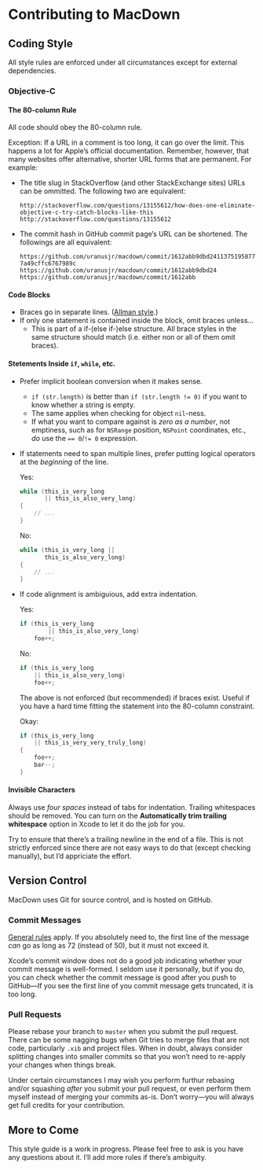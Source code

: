 # Contributing to MacDown

## Coding Style

All style rules are enforced under all circumstances except for external dependencies.

### Objective-C

#### The 80-column Rule

All code should obey the 80-column rule.

Exception: If a URL in a comment is too long, it can go over the limit. This happens a lot for Apple’s official documentation. Remember, however, that many websites offer alternative, shorter URL forms that are permanent. For example:

* The title slug in StackOverflow (and other StackExchange sites) URLs can be ommitted. The following two are equivalent:

    `http://stackoverflow.com/questions/13155612/how-does-one-eliminate-objective-c-try-catch-blocks-like-this`
    `http://stackoverflow.com/questions/13155612`

* The commit hash in GitHub commit page’s URL can be shortened. The followings are all equivalent:

    `https://github.com/uranusjr/macdown/commit/1612abb9dbd24113751958777a49cffc6767989c`
    `https://github.com/uranusjr/macdown/commit/1612abb9dbd24`
    `https://github.com/uranusjr/macdown/commit/1612abb`

#### Code Blocks

* Braces go in separate lines. ([Allman style](http://en.wikipedia.org/wiki/Indent_style#Allman_style).)
* If only one statement is contained inside the block, omit braces unless...
    * This is part of a if-(else if-)else structure. All brace styles in the same structure should match (i.e. either non or all of them omit braces).

#### Stetements Inside `if`, `while`, etc.

* Prefer implicit boolean conversion when it makes sense.
    * `if (str.length)` is better than `if (str.length != 0)` if you want to know whether a string is empty. 
    * The same applies when checking for object `nil`-ness.
    * If what you want to compare against is *zero as a number*, not emptiness, such as for `NSRange` position, `NSPoint` coordinates, etc., *do* use the `== 0`/`!= 0` expression.

* If statements need to span multiple lines, prefer putting logical operators at the *beginning* of the line.

    Yes:
    ```c
    while (this_is_very_long
           || this_is_also_very_long)
    {
        // ...
    }
    ```

    No:
    ```c
    while (this_is_very_long ||
           this_is_also_very_long)
    {
        // ...
    }
    ```

* If code alignment is ambiguious, add extra indentation.

    Yes:
    ```c
    if (this_is_very_long
            || this_is_also_very_long)
        foo++;
    ```

    No:
    ```c
    if (this_is_very_long
        || this_is_also_very_long)
        foo++;
    ```

    The above is not enforced (but recommended) if braces exist. Useful if you have a hard time fitting the statement into the 80-column constraint.

    Okay:
    ```c
    if (this_is_very_long
        || this_is_very_very_truly_long)
    {
        foo++;
        bar--;
    }
    ```

#### Invisible Characters

Always use *four spaces* instead of tabs for indentation. Trailing whitespaces should be removed. You can turn on the **Automatically trim trailing whitespace** option in Xcode to let it do the job for you.

Try to ensure that there’s a trailing newline in the end of a file. This is not strictly enforced since there are not easy ways to do that (except checking manually), but I’d appriciate the effort.

## Version Control

MacDown uses Git for source control, and is hosted on GitHub.

### Commit Messages

[General rules](http://tbaggery.com/2008/04/19/a-note-about-git-commit-messages.html) apply. If you absolutely need to, the first line of the message *can* go as long as 72 (instead of 50), but it must not exceed it.

Xcode’s commit window does not do a good job indicating whether your commit message is well-formed. I seldom use it personally, but if you do, you can check whether the commit message is good after you push to GitHub—If you see the first line of you commit message gets truncated, it is too long.

### Pull Requests

Please rebase your branch to `master` when you submit the pull request. There can be some nagging bugs when Git tries to merge files that are not code, particularly `.xib` and project files. When in doubt, always consider splitting changes into smaller commits so that you won’t need to re-apply your changes when things break.

Under certain circumstances I may wish you perform furthur rebasing and/or squashing *after* you submit your pull request, or even perform them myself instead of merging your commits as-is. Don’t worry—you will always get full credits for your contribution.

## More to Come

This style guide is a work in progress. Please feel free to ask is you have any questions about it. I’ll add more rules if there’s ambiguity.
